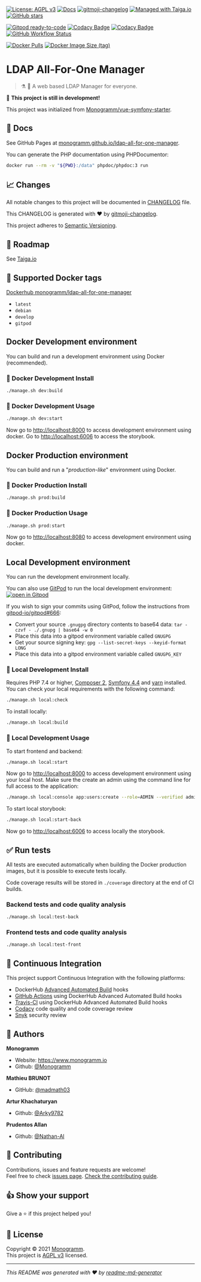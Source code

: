 [![License: AGPL v3][uri_license_image]][uri_license]
[![Docs](https://img.shields.io/badge/Docs-Github%20Pages-blue)](https://monogramm.github.io/ldap-all-for-one-manager/)
[![gitmoji-changelog](https://img.shields.io/badge/Changelog-gitmoji-blue.svg)](https://github.com/frinyvonnick/gitmoji-changelog)
[![Managed with Taiga.io](https://img.shields.io/badge/Managed%20with-TAIGA.io-709f14.svg)](https://tree.taiga.io/project/monogrammbot-monogrammldap-all-for-one-manager/ "Managed with Taiga.io")
[![GitHub stars](https://img.shields.io/github/stars/Monogramm/ldap-all-for-one-manager?style=social)](https://github.com/Monogramm/ldap-all-for-one-manager)

[![Gitpod ready-to-code](https://img.shields.io/badge/Gitpod-ready--to--code-blue?logo=gitpod)](https://gitpod.io/#https://github.com/Monogramm/ldap-all-for-one-manager)
[![Codacy Badge](https://app.codacy.com/project/badge/Grade/c0736494f8314577b7164bfcbd752780)](https://www.codacy.com/gh/Monogramm/ldap-all-for-one-manager/dashboard?utm_source=github.com&utm_medium=referral&utm_content=Monogramm/ldap-all-for-one-manager&utm_campaign=Badge_Grade)
[![Codacy Badge](https://app.codacy.com/project/badge/Coverage/c0736494f8314577b7164bfcbd752780)](https://www.codacy.com/gh/Monogramm/ldap-all-for-one-manager/dashboard?utm_source=github.com&amp;utm_medium=referral&amp;utm_content=Monogramm/ldap-all-for-one-manager&amp;utm_campaign=Badge_Coverage)
[![GitHub Workflow Status](https://img.shields.io/github/workflow/status/Monogramm/ldap-all-for-one-manager/Docker%20Image%20CI)](https://github.com/Monogramm/ldap-all-for-one-manager/actions)

[![Docker Pulls](https://img.shields.io/docker/pulls/monogramm/ldap-all-for-one-manager.svg)](https://hub.docker.com/r/monogramm/ldap-all-for-one-manager/)
[![Docker Image Size (tag)](https://img.shields.io/docker/image-size/monogramm/ldap-all-for-one-manager/latest)](https://hub.docker.com/r/monogramm/ldap-all-for-one-manager/)

# **LDAP All-For-One Manager**

> :alembic: :elephant: A web based LDAP Manager for everyone.

:construction: **This project is still in development!**

This project was initialized from [Monogramm/vue-symfony-starter](https://github.com/Monogramm/vue-symfony-starter).

## :blue_book: Docs

See GitHub Pages at [monogramm.github.io/ldap-all-for-one-manager](https://monogramm.github.io/ldap-all-for-one-manager/).

You can generate the PHP documentation using PHPDocumentor:

```bash
docker run --rm -v "${PWD}:/data" phpdoc/phpdoc:3 run
```

## :chart_with_upwards_trend: Changes

All notable changes to this project will be documented in [CHANGELOG](./CHANGELOG.md) file.

This CHANGELOG is generated with :heart: by [gitmoji-changelog](https://github.com/frinyvonnick/gitmoji-changelog).

<!--
To generate new changelog:
* update `.gitmoji-changelogrc`
* execute `gitmoji-changelog --preset generic`

-->

This project adheres to [Semantic Versioning](https://semver.org/spec/v2.0.0.html).

## :bookmark: Roadmap

See [Taiga.io](https://tree.taiga.io/project/monogrammbot-monogrammldap-all-for-one-manager/ "Taiga.io monogrammbot-monogrammldap-all-for-one-manager")

## :whale: Supported Docker tags

[Dockerhub monogramm/ldap-all-for-one-manager](https://hub.docker.com/r/monogramm/ldap-all-for-one-manager/)

-   `latest`
-   `debian`
-   `develop`
-   `gitpod`

## Docker Development environment

You can build and run a development environment using Docker (recommended).

### :construction: Docker Development Install

```bash
./manage.sh dev:build
```

### :rocket: Docker Development Usage

```bash
./manage.sh dev:start
```

Now go to <http://localhost:8000> to access development environment using docker.
Go to <http://localhost:6006> to access the storybook.

## Docker Production environment

You can build and run a "_production-like_" environment using Docker.

### :construction: Docker Production Install

```bash
./manage.sh prod:build
```

### :rocket: Docker Production Usage

```bash
./manage.sh prod:start
```

Now go to <http://localhost:8080> to access development environment using docker.

## Local Development environment

You can run the development environment locally.

You can also use [GitPod](https://gitpod.io/) to run the local development environment: [![open in Gitpod](https://gitpod.io/button/open-in-gitpod.svg)](https://gitpod.io/#https://github.com/Monogramm/ldap-all-for-one-manager)

If you wish to sign your commits using GitPod, follow the instructions from [gitpod-io/gitpod#666](https://github.com/gitpod-io/gitpod/issues/666#issuecomment-534347856):

-   Convert your source `.gnugpg` directory contents to base64 data: `tar -czvf - ./.gnupg | base64 -w 0`
-   Place this data into a gitpod environment variable called `GNUGPG`
-   Get your source signing key: `gpg --list-secret-keys --keyid-format LONG`
-   Place this data into a gitpod environment variable called `GNUGPG_KEY`

### :construction: Local Development Install

Requires PHP 7.4 or higher, [Composer 2](https://getcomposer.org/), [Symfony 4.4](https://symfony.com/) and [yarn](https://yarnpkg.com/) installed.
You can check your local requirements with the following command:

```bash
./manage.sh local:check
```

To install locally:

```bash
./manage.sh local:build
```

### :rocket: Local Development Usage

To start frontend and backend:

```sh
./manage.sh local:start
```

Now go to <http://localhost:8000> to access development environment using your local host.
Make sure the create an admin using the command line for full access to the application:
```bash
./manage.sh local:console app:users:create --role=ADMIN --verified admin admin@example.com password
```

To start local storybook:

```sh
./manage.sh local:start-back
```

Now go to <http://localhost:6006> to access locally the storybook.

## :white_check_mark: Run tests

All tests are executed automatically when building the Docker production images, but it is possible to execute tests locally.

Code coverage results will be stored in `./coverage` directory at the end of CI builds.

### Backend tests and code quality analysis

```bash
./manage.sh local:test-back
```

### Frontend tests and code quality analysis

```bash
./manage.sh local:test-front
```

## :construction_worker: Continuous Integration

This project support Continuous Integration with the following platforms:

-   DockerHub [Advanced Automated Build](https://docs.docker.com/docker-hub/builds/advanced/) hooks
-   [GitHub Actions](https://docs.github.com/en/actions) using DockerHub Advanced Automated Build hooks
-   [Travis-CI](https://travis-ci.com/) using DockerHub Advanced Automated Build hooks
-   [Codacy](https://www.codacy.com/) code quality and code coverage review
-   [Snyk](https://snyk.io/) security review

## :bust_in_silhouette: Authors

**Monogramm**

-   Website: <https://www.monogramm.io>
-   Github: [@Monogramm](https://github.com/Monogramm)

**Mathieu BRUNOT**

-   GitHub: [@madmath03](https://github.com/madmath03)

**Artur Khachaturyan**

-   Github: [@Arky9782](https://github.com/orgs/Monogramm/people/Arky9782)

**Prudentos Allan**

-   Github: [@Nathan-Al](https://github.com/Nathan-Al)

## :handshake: Contributing

Contributions, issues and feature requests are welcome!<br />Feel free to check [issues page](https://github.com/Monogramm/ldap-all-for-one-manager/issues).
[Check the contributing guide](./CONTRIBUTING.md).<br />

## :thumbsup: Show your support

Give a :star: if this project helped you!

## :page_facing_up: License

Copyright © 2021 [Monogramm](https://github.com/Monogramm).<br />
This project is [AGPL v3](uri_license) licensed.

* * *

_This README was generated with :heart: by [readme-md-generator](https://github.com/kefranabg/readme-md-generator)_

[uri_license]: http://www.gnu.org/licenses/agpl.html

[uri_license_image]: https://img.shields.io/badge/License-AGPL%20v3-blue.svg
